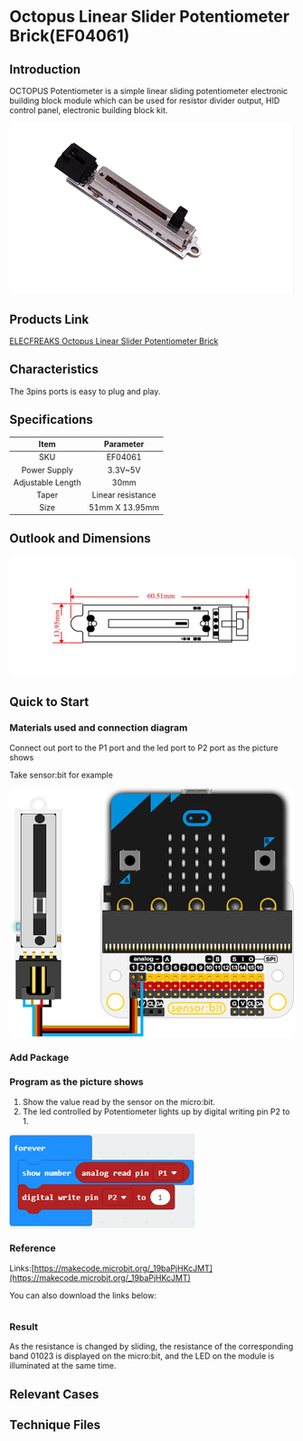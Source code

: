 # Octopus Linear Slider Potentiometer Brick(EF04061)

## Introduction

OCTOPUS Potentiometer is a simple linear sliding potentiometer electronic building block module which can be used for resistor divider output, HID control panel, electronic building block kit.

 ![](./images/zB1We7i.jpg)

## Products Link

[ELECFREAKS Octopus Linear Slider Potentiometer Brick](https://shop.elecfreaks.com/products/elecfreaks-octopus-linear-slider-potentiometer-brick?_pos=1&_sid=0010c6eab&_ss=r)

## Characteristics

 The 3pins ports is easy to plug and play.

## Specifications


Item | Parameter 
:-: | :-: 
SKU|EF04061
Power Supply|3.3V~5V
Adjustable Length|30mm
Taper|Linear resistance
Size|51mm X 13.95mm

## Outlook and Dimensions


 ![](./images/dLwyWxY.jpg)

## Quick to Start

### Materials used and connection diagram

 Connect out port to the P1 port and the led port to P2 port as the picture shows

  Take sensor:bit for example

 ![](./images/ikkyw8U.png)

### Add Package

### Program as the picture shows
1. Show the value read by the sensor on the micro:bit.
2. The led controlled by Potentiometer lights up by digital writing pin P2 to 1.



 ![](./images/Q7yiG9T.png)

### Reference

Links:[https://makecode.microbit.org/_19baPjHKcJMT](https://makecode.microbit.org/_19baPjHKcJMT)

You can also download the links below:

<div style="position:relative;height:0;paddingbottom:70%;overflow:hidden;"><iframe style="position:absolute;top:0;left:0;width:100%;height:100%;" src="https://makecode.microbit.org/#pub:_19baPjHKcJMT" frameborder="0" sandbox="allowpopups allowforms allowscripts allowsameorigin"></iframe></div>  


### Result
As the resistance is changed by sliding, the resistance of the corresponding band 01023 is displayed on the  micro:bit, and the LED on the module is illuminated at the same time.

## Relevant Cases


## Technique Files

